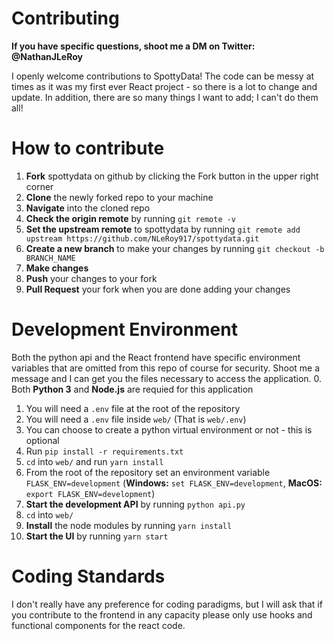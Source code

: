 # Contributing
**If you have specific questions, shoot me a DM on Twitter: @NathanJLeRoy**

I openly welcome contributions to SpottyData! The code can be messy at times as it was my first ever React project - so there is a lot to change and update. In addition, there are so many things I want to add; I can't do them all!

# How to contribute
1. **Fork** spottydata on github by clicking the Fork button in the upper right corner
2. **Clone** the newly forked repo to your machine
3. **Navigate** into the cloned repo
4. **Check the origin remote** by running `git remote -v`
5. **Set the upstream remote** to spottydata by running `git remote add upstream https://github.com/NLeRoy917/spottydata.git`
6. **Create a new branch** to make your changes by running `git checkout -b BRANCH_NAME`
7. **Make changes**
8. **Push** your changes to your fork
9. **Pull Request** your fork when you are done adding your changes

# Development Environment
Both the python api and the React frontend have specific environment variables that are omitted from this repo of course for security. Shoot me a message and I can get you the files necessary to access the application.
0. Both **Python 3** and **Node.js** are requied for this application
1. You will need a `.env` file at the root of the repository
2. You will need a `.env` file inside `web/` (That is `web/.env`)
3. You can choose to create a python virtual environment or not - this is optional
4. Run `pip install -r requirements.txt`
5. `cd` into `web/` and run `yarn install`
6. From the root of the repository set an environment variable `FLASK_ENV=development` (**Windows:** `set FLASK_ENV=development`, **MacOS:** `export FLASK_ENV=development`)
7. **Start the development API** by running `python api.py`
8. `cd` into `web/`
9. **Install** the node modules by running `yarn install`
10. **Start the UI** by running `yarn start`

# Coding Standards
I don't really have any preference for coding paradigms, but I will ask that if you contribute to the frontend in any capacity please only use hooks and functional components for the react code.
